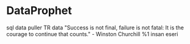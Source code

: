 # DataProphet
sql data puller TR data
"Success is not final, failure is not fatal: It is the courage to continue that counts." - Winston Churchill
%1 insan eseri
